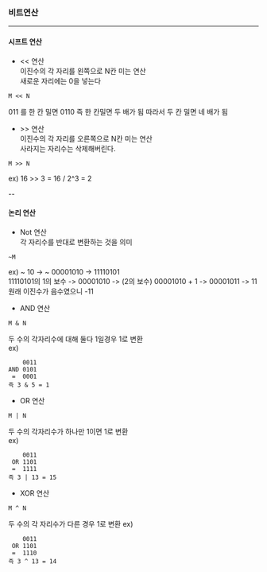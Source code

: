 ### 비트연산
---
  
#### 시프트 연산  

- << 연산  
이진수의 각 자리를 왼쪽으로 N칸 미는 연산  
새로운 자리에는 0을 넣는다  
```
M << N
```
011 를 한 칸 밀면 0110 
즉 한 칸밀면 두 배가 됨
따라서 두 칸 밀면 네 배가 됨  
  
- \>\> 연산  
이진수의 각 자리를 오른쪽으로 N칸 미는 연산  
사라지는 자리수는 삭제해버린다.  
```
M >> N
```  
ex) 16  >> 3 = 16 / 2^3 = 2  
  
--  
  
#### 논리 연산  
  
- Not 연산  
각 자리수를 반대로 변환하는 것을 의미
```
~M
```  
ex) ~ 10 -> ~ 00001010 -> 11110101  
11110101의 1의 보수 -> 00001010 -> (2의 보수) 00001010 + 1 -> 00001011 -> 11  
원래 이진수가 음수였으니 -11  
  
- AND 연산  
```
M & N
```  
두 수의 각자리수에 대해 둘다 1일경우 1로 변환  
ex)  
```
    0011  
AND 0101  
 =  0001  
즉 3 & 5 = 1
```

  
- OR 연산  
```
M | N
```  
두 수의 각자리수가 하나만 1이면 1로 변환  
ex)  
```
    0011  
 OR 1101  
 =  1111 
즉 3 | 13 = 15 
```  
  
- XOR 연산  
```
M ^ N
```  
두 수의 각 자리수가 다른 경우 1로 변환
ex)  
```
    0011  
 OR 1101  
 =  1110 
즉 3 ^ 13 = 14
``` 



